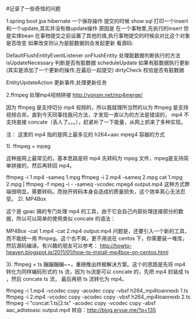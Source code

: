 #记录了一些奇怪的问题

1.spring boot jpa 
hibernate 
一个保存操作 提交的时候 show sql  打印一个insert 和一个update,其实并没有做update操作
原因是
在一个事物里,先执行的insert  但是实体bean 在事物提交之前设置了其他的值,执行事物提交的时候会对比这个对象是否改变
如果改变则认为是脏数据则会发起更新
看源码:

DefaultFlushEntityEventListener
onFlushEntity 处理脏数据判断执行的方法
isUpdateNecessary 判断是否有脏数据
scheduleUpdate 如果有脏数据执行更新(其实是添加了一个更新的操作,在最后一起提交)
dirtyCheck 校验是否有脏数据

EntityUpdateAction
更新事件,处理更新任务

2.ffmpeg 处理mp4视频拼接
http://yonsm.net/mp4merge/

因为 ffmpeg 是支持切分 mp4 视频的，所以我就理所当然的以为 ffmpeg 是支持视频合并。直到今天同事找我问方法，才发现一直以为的方法是错误的， mp4 不支持直接 concate（丢人了。。。），赶紧补了一下能量，从网上抓来了多种实现。

注： 这里的 mp4 指的是网上最多见的 h264+aac mpeg4 容器的方式

1). ffmpeg + mpeg

这种是网上最常见的，基本思路是将 mp4 先转码为 mpeg 文件，mpeg是支持简单拼接的，然后再转回 mp4。

  ffmpeg -i 1.mp4 -sameq 1.mpg
  ffmpeg -i 2.mp4 -sameq 2.mpg
  cat 1.mpg 2.mpg | ffmpeg -f mpeg -i - -sameq -vcodec mpeg4 output.mp4 这种方式弊端很明显，需要转码。而抛开转码本身会造成的质量损失，这个效率真心无法忍受。
2). MP4Box

这个是 gpac 搞的专门处理 mp4 的工具，由于它会自己内部处理连接部分的数据，所以可以简单的使用类似 concate 的语法：

  MP4Box -cat 1.mp4 -cat 2.mp4 output.mp4 问题是，还要引入一个新的工具，而不能统一用 ffmpeg。这个也不爽。更不用说在 centos 下，你需要装一堆库，然后源码编译。有兴趣的朋友可以参考：
http://howto-heaven.blogspot.jp/2011/01/how-to-install-mp4box-on-centos.html

3). ffmpeg + ts 蹦蹦蹦蹦~~，重磅推出终极解决方案。这个的思路是先将 mp4 转化为同样编码形式的 ts 流，因为 ts流是可以 concate 的，先把 mp4 封装成 ts ，然后 concate ts 流， 最后再把 ts 流转化为 mp4。

  ffmpeg -i 1.mp4 -vcodec copy -acodec copy -vbsf h264_mp4toannexb 1.ts
  ffmpeg -i 2.mp4 -vcodec copy -acodec copy -vbsf h264_mp4toannexb 2.ts
  ffmpeg -i "concat:1.ts|2.ts" -acodec copy -vcodec copy -absf aac_adtstoasc output.mp4
转自：http://blog.eryue.me/?p=135

